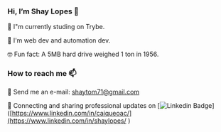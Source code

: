 ###  Hi, I’m Shay Lopes 👋

 📖  I"m currently studing on Trybe.
 
 🤔  I'm web dev and automation dev.
 
 🤓  Fun fact: A 5MB hard drive weighed 1 ton in 1956.
 
 
###  How to reach me 📫
 📧  Send me an e-mail: shaytom71@gmail.com
 
 💼  Connecting and sharing professional updates on [![Linkedin Badge](https://img.shields.io/badge/-LinkedIn-0e76a8?style=flat-square&logo=Linkedin&logoColor=white)]([https://www.linkedin.com/in/caiqueoac/](https://www.linkedin.com/in/shaylopes/ ) 


<!---
ShayLopes/ShayLopes is a ✨ special ✨ repository because its `README.md` (this file) appears on your GitHub profile.
You can click the Preview link to take a look at your changes.
--->


<!--


Here are some ideas to get you started:

- 🔭 I’m currently working on ...
- 🌱 I’m currently learning ...
- 👯 I’m looking to collaborate on ...
- 🤔 I’m looking for help with ...
- 💬 Ask me about ...
- 📫 How to reach me: ...
- 😄 Pronouns: ...
- ⚡ Fun fact: ...
-->
